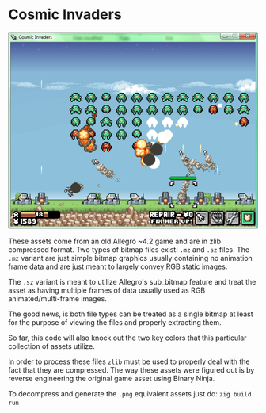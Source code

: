 # Cosmic Invaders

<p align="center">
    <img src="https://raw.githubusercontent.com/deckarep/CosmicInvaders/refs/heads/main/screenshot.png">
</p>

These assets come from an old Allegro ~4.2 game and are in zlib compressed format. Two types of bitmap files
exist: `.mz` and `.sz` files. The `.mz` variant are just simple bitmap graphics usually containing no animation
frame data and are just meant to largely convey RGB static images.

The `.sz` variant is meant to utilize Allegro's sub_bitmap feature and treat the asset as having multiple
frames of data usually used as RGB animated/multi-frame images.

The good news, is both file types can be treated as a single bitmap at least for the purpose of viewing the
files and properly extracting them.

So far, this code will also knock out the two key colors that this particular collection of assets utilize.

In order to process these files `zlib` must be used to properly deal with the fact that they are compressed.
The way these assets were figured out is by reverse engineering the original game asset using Binary Ninja.

To decompress and generate the `.png` equivalent assets just do: `zig build run`